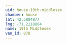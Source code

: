 ```yaml
---
uid: house-19th-middlesex
chamber: house
lat: 42.5884877
lng: -71.2118864
name: 19th Middlesex
van_id: 078
---
```

